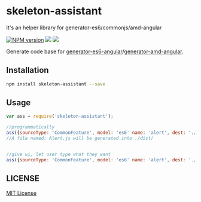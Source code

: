 skeleton-assistant
====================
It's an helper library for generator-es6/commonjs/amd-angular

[![NPM version][npm-image]][npm-url]
![][david-url]
![][travis-url]

Generate code base for [generator-es6-angular](https://github.com/leftstick/generator-es6-angular)/[generator-amd-angular](https://github.com/leftstick/generator-amd-angular).


## Installation

```bash
npm install skeleton-assistant --save
```

## Usage

```javascript
var ass = require('skeleton-assistant');

//programmatically
ass({sourceType: 'CommonFeature', model: 'es6' name: 'alert', dest: './dist/', enableInquirer: false});
//A file named: Alert.js will be generated into ./dist/


//give ui, let user type what they want
ass({sourceType: 'CommonFeature', model: 'es6' name: 'alert', dest: './dist/', enableInquirer: true});
```

## LICENSE ##

[MIT License](https://raw.githubusercontent.com/leftstick/skeleton-assistant/master/LICENSE)




[npm-url]: https://npmjs.org/package/skeleton-assistant
[npm-image]: https://badge.fury.io/js/skeleton-assistant.png
[david-url]: https://david-dm.org/leftstick/skeleton-assistant.png
[travis-url]:https://api.travis-ci.org/leftstick/skeleton-assistant.svg?branch=master
